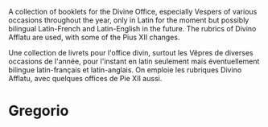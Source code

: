 A collection of booklets for the Divine Office, especially Vespers of various occasions throughout the year, only in Latin for the moment but possibly bilingual Latin-French and Latin-English in the future. The rubrics of Divino Afflatu are used, with some of the Pius XII changes.

Une collection de livrets pour l'office divin, surtout les Vêpres de diverses occasions de l'année, pour l'instant en latin seulement mais éventuellement bilingue latin-français et latin-anglais. On emploie les rubriques Divino Afflatu, avec quelques offices de Pie XII aussi.
# Gregorio
 
